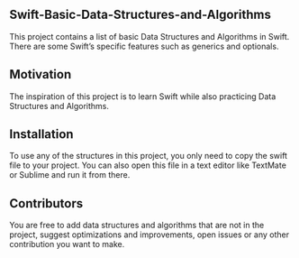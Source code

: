 ## Swift-Basic-Data-Structures-and-Algorithms

This project contains a list of basic Data Structures and Algorithms in Swift. There are some Swift’s specific features such as generics and optionals. 

## Motivation

The inspiration of this project is to learn Swift while also practicing Data Structures and Algorithms.

## Installation

To use any of the structures in this project, you only need to copy the swift file to your project. You can also open this file in a text editor like TextMate or Sublime and run it from there.

## Contributors

You are free to add data structures and algorithms that are not in the project, suggest optimizations and improvements, open issues or any other contribution you want to make.
